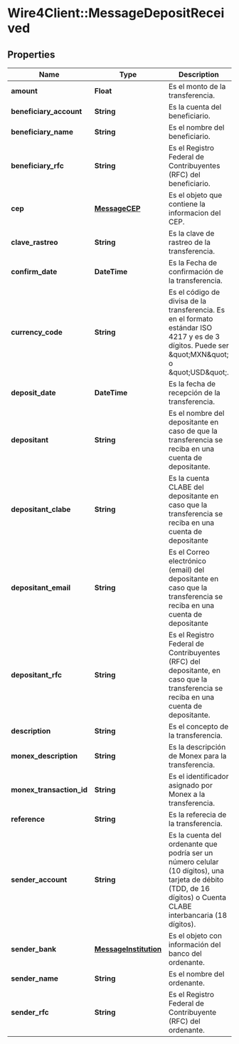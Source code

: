 # Wire4Client::MessageDepositReceived

## Properties
Name | Type | Description | Notes
------------ | ------------- | ------------- | -------------
**amount** | **Float** | Es el monto de la transferencia. | [optional] 
**beneficiary_account** | **String** | Es la cuenta del beneficiario. | [optional] 
**beneficiary_name** | **String** | Es el nombre del beneficiario. | [optional] 
**beneficiary_rfc** | **String** | Es el Registro Federal de Contribuyentes (RFC) del beneficiario. | [optional] 
**cep** | [**MessageCEP**](MessageCEP.md) | Es el objeto que contiene la informacion del CEP. | [optional] 
**clave_rastreo** | **String** | Es la clave de rastreo de la transferencia. | [optional] 
**confirm_date** | **DateTime** | Es la Fecha de confirmación de la transferencia. | [optional] 
**currency_code** | **String** | Es el código de divisa de la transferencia. Es en el formato estándar ISO 4217 y es de 3 dígitos. Puede ser \&quot;MXN\&quot; o \&quot;USD\&quot;. | [optional] 
**deposit_date** | **DateTime** | Es la fecha de recepción de la transferencia. | [optional] 
**depositant** | **String** | Es el nombre del depositante en caso de que la transferencia se reciba en una cuenta de depositante. | [optional] 
**depositant_clabe** | **String** | Es la cuenta CLABE del depositante en caso que la transferencia se reciba en una cuenta de depositante | [optional] 
**depositant_email** | **String** | Es el Correo electrónico (email) del depositante en caso que la transferencia se reciba en una cuenta de depositante | [optional] 
**depositant_rfc** | **String** | Es el Registro Federal de Contribuyentes (RFC) del depositante, en caso que la transferencia se reciba en una cuenta de depositante. | [optional] 
**description** | **String** | Es el concepto de la transferencia. | [optional] 
**monex_description** | **String** | Es la descripción de Monex para la transferencia. | [optional] 
**monex_transaction_id** | **String** | Es el identificador asignado por Monex a la transferencia. | [optional] 
**reference** | **String** | Es la referecia de la transferencia. | [optional] 
**sender_account** | **String** | Es la cuenta del ordenante que podría ser un número celular (10 dígitos), una tarjeta de débito (TDD, de 16 dígitos) o Cuenta CLABE interbancaria (18 dígitos). | [optional] 
**sender_bank** | [**MessageInstitution**](MessageInstitution.md) | Es el objeto con información del banco del ordenante. | [optional] 
**sender_name** | **String** | Es el nombre del ordenante. | [optional] 
**sender_rfc** | **String** | Es el Registro Federal de Contribuyente (RFC) del ordenante. | [optional] 


